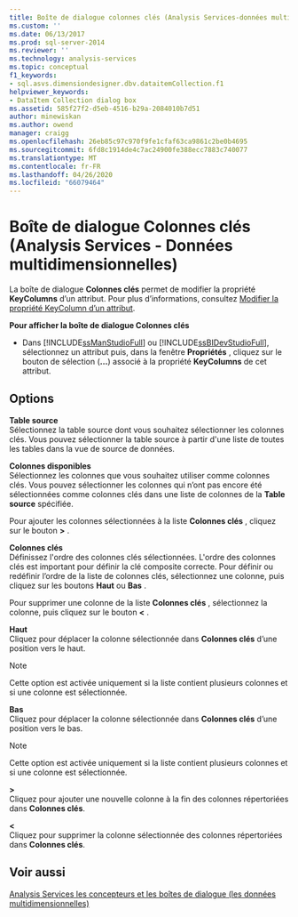 ```yaml
---
title: Boîte de dialogue colonnes clés (Analysis Services-données multidimensionnelles) | Microsoft Docs
ms.custom: ''
ms.date: 06/13/2017
ms.prod: sql-server-2014
ms.reviewer: ''
ms.technology: analysis-services
ms.topic: conceptual
f1_keywords:
- sql.asvs.dimensiondesigner.dbv.dataitemCollection.f1
helpviewer_keywords:
- DataItem Collection dialog box
ms.assetid: 585f27f2-d5eb-4516-b29a-2084010b7d51
author: minewiskan
ms.author: owend
manager: craigg
ms.openlocfilehash: 26eb85c97c970f9fe1cfaf63ca9861c2be0b4695
ms.sourcegitcommit: 6fd8c1914de4c7ac24900fe388ecc7883c740077
ms.translationtype: MT
ms.contentlocale: fr-FR
ms.lasthandoff: 04/26/2020
ms.locfileid: "66079464"
---
```

# <a name="key-columns-dialog-box-analysis-services---multidimensional-data"></a>Boîte de dialogue Colonnes clés (Analysis Services - Données multidimensionnelles)
  La boîte de dialogue **Colonnes clés** permet de modifier la propriété **KeyColumns** d’un attribut. Pour plus d’informations, consultez [Modifier la propriété KeyColumn d’un attribut](multidimensional-models/attribute-properties-modify-the-keycolumn-property.md).  
  
 **Pour afficher la boîte de dialogue Colonnes clés**  
  
-   Dans [!INCLUDE[ssManStudioFull](../includes/ssmanstudiofull-md.md)] ou [!INCLUDE[ssBIDevStudioFull](../includes/ssbidevstudiofull-md.md)], sélectionnez un attribut puis, dans la fenêtre **Propriétés** , cliquez sur le bouton de sélection (**…**) associé à la propriété **KeyColumns** de cet attribut.  
  
## <a name="options"></a>Options  
 **Table source**  
 Sélectionnez la table source dont vous souhaitez sélectionner les colonnes clés. Vous pouvez sélectionner la table source à partir d'une liste de toutes les tables dans la vue de source de données.  
  
 **Colonnes disponibles**  
 Sélectionnez les colonnes que vous souhaitez utiliser comme colonnes clés. Vous pouvez sélectionner les colonnes qui n’ont pas encore été sélectionnées comme colonnes clés dans une liste de colonnes de la **Table source** spécifiée.  
  
 Pour ajouter les colonnes sélectionnées à la liste **Colonnes clés** , cliquez sur le bouton **>** .  
  
 **Colonnes clés**  
 Définissez l'ordre des colonnes clés sélectionnées. L'ordre des colonnes clés est important pour définir la clé composite correcte. Pour définir ou redéfinir l’ordre de la liste de colonnes clés, sélectionnez une colonne, puis cliquez sur les boutons **Haut** ou **Bas** .  
  
 Pour supprimer une colonne de la liste **Colonnes clés** , sélectionnez la colonne, puis cliquez sur le bouton **\<** .  
  
 **Haut**  
 Cliquez pour déplacer la colonne sélectionnée dans **Colonnes clés** d’une position vers le haut.  
  
> [!NOTE]  
>  Cette option est activée uniquement si la liste contient plusieurs colonnes et si une colonne est sélectionnée.  
  
 **Bas**  
 Cliquez pour déplacer la colonne sélectionnée dans **Colonnes clés** d’une position vers le bas.  
  
> [!NOTE]  
>  Cette option est activée uniquement si la liste contient plusieurs colonnes et si une colonne est sélectionnée.  
  
 **>**  
 Cliquez pour ajouter une nouvelle colonne à la fin des colonnes répertoriées dans **Colonnes clés**.  
  
 **<**  
 Cliquez pour supprimer la colonne sélectionnée des colonnes répertoriées dans **Colonnes clés**.  
  
## <a name="see-also"></a>Voir aussi  
 [Analysis Services les concepteurs et les boîtes de dialogue &#40;les données multidimensionnelles&#41;](analysis-services-designers-and-dialog-boxes-multidimensional-data.md)  
  
  
